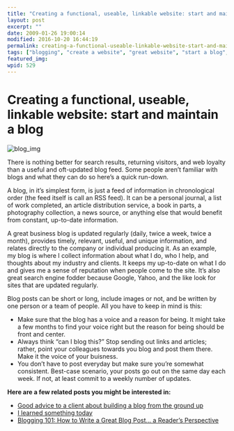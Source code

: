 ```yaml
---
title: "Creating a functional, useable, linkable website: start and maintain a blog"
layout: post
excerpt: ""
date: 2009-01-26 19:00:14
modified: 2016-10-20 16:44:19
permalink: creating-a-functional-useable-linkable-website-start-and-maintain-a-blog/index.html
tags: ["blogging", "create a website", "great website", "start a blog", "writing for the web"]
featured_img: 
wpid: 529
---
```


# Creating a functional, useable, linkable website: start and maintain a blog

![blog_img](/_images/2009/01/blog_img.jpg "blog_img")

There is nothing better for search results, returning visitors, and web loyalty than a useful and oft-updated blog feed. Some people aren’t familiar with blogs and what they can do so here’s a quick run-down.

A blog, in it’s simplest form, is just a feed of information in chronological order (the feed itself is call an RSS feed). It can be a personal journal, a list of work completed, an article distribution service, a book in parts, a photography collection, a news source, or anything else that would benefit from constant, up-to-date information.

A great business blog is updated regularly (daily, twice a week, twice a month), provides timely, relevant, useful, and unique information, and relates directly to the company or individual producing it. As an example, my blog is where I collect information about what I do, who I help, and thoughts about my industry and clients. It keeps my up-to-date on what I do and gives me a sense of reputation when people come to the site. It’s also great search engine fodder because Google, Yahoo, and the like look for sites that are updated regularly.

Blog posts can be short or long, include images or not, and be written by one person or a team of people. All you have to keep in mind is this:

- Make sure that the blog has a voice and a reason for being. It might take a few months to find your voice right but the reason for being should be front and center.
- Always think “can I blog this?” Stop sending out links and articles; rather, point your colleagues towards you blog and post them there. Make it the voice of your buisness.
- You don’t have to post everyday but make sure you’re somewhat consistent. Best-case scenario, your posts go out on the same day each week. If not, at least commit to a weekly number of updates.

**Here are a few related posts you might be interested in:**

- [Good advice to a client about building a blog from the ground up](/advice-to-a-client-dont-just-have-a-great-idea-and-act-on-it-remember-the-bottom-line-too/)
- [I learned something today](/i-learned-something-today/)
- [Blogging 101: How to Write a Great Blog Post… a Reader’s Perspective](/blogging-101-how-to-write-a-great-blog-post-a-readers-perspective/)